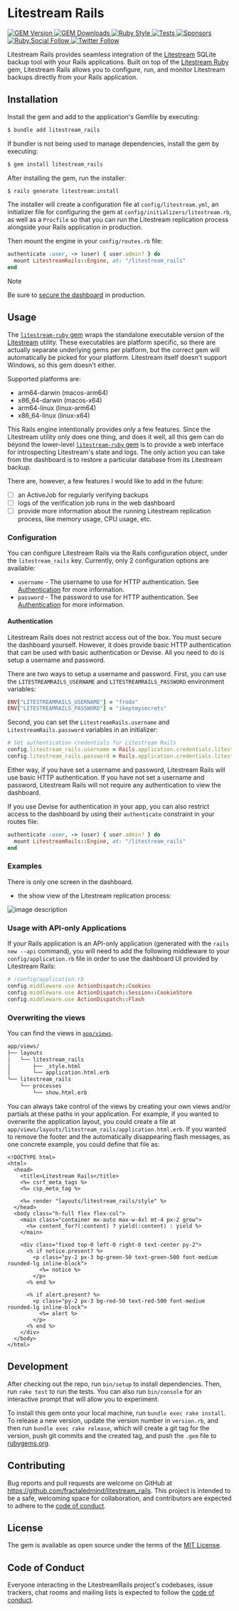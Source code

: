 # Litestream Rails

<p>
  <a href="https://rubygems.org/gems/litestream_rails">
  <img alt="GEM Version" src="https://img.shields.io/gem/v/litestream_rails?color=168AFE&include_prereleases&logo=ruby&logoColor=FE1616">
  </a>
  <a href="https://rubygems.org/gems/litestream_rails">
    <img alt="GEM Downloads" src="https://img.shields.io/gem/dt/litestream_rails?color=168AFE&logo=ruby&logoColor=FE1616">
  </a>
  <a href="https://github.com/testdouble/standard">
    <img alt="Ruby Style" src="https://img.shields.io/badge/style-standard-168AFE?logo=ruby&logoColor=FE1616" />
  </a>
  <a href="https://github.com/fractaledmind/litestream_rails/actions/workflows/main.yml">
    <img alt="Tests" src="https://github.com/fractaledmind/litestream_rails/actions/workflows/main.yml/badge.svg" />
  </a>
  <a href="https://github.com/sponsors/fractaledmind">
    <img alt="Sponsors" src="https://img.shields.io/github/sponsors/fractaledmind?color=eb4aaa&logo=GitHub%20Sponsors" />
  </a>
  <a href="https://ruby.social/@fractaledmind">
    <img alt="Ruby.Social Follow" src="https://img.shields.io/mastodon/follow/109291299520066427?domain=https%3A%2F%2Fruby.social&label=%40fractaledmind&style=social">
  </a>
  <a href="https://twitter.com/fractaledmind">
    <img alt="Twitter Follow" src="https://img.shields.io/twitter/url?label=%40fractaledmind&style=social&url=https%3A%2F%2Ftwitter.com%2Ffractaledmind">
  </a>
</p>

Litestream Rails provides seamless integration of the [Litestream](https://litestream.io/) SQLite backup tool with your Rails applications. Built on top of the [Litestream Ruby](https://github.com/fractaledmind/litestream-ruby) gem, Litestream Rails allows you to configure, run, and monitor Litestream backups directly from your Rails application.

## Installation

Install the gem and add to the application's Gemfile by executing:
```bash
$ bundle add litestream_rails
```

If bundler is not being used to manage dependencies, install the gem by executing:
```bash
$ gem install litestream_rails
```

After installing the gem, run the installer:
```bash
$ rails generate litestream:install
```

The installer will create a configuration file at `config/litestream.yml`, an initializer file for configuring the gem at `config/initializers/litestream.rb`, as well as a `Procfile` so that you can run the Litestream replication process alongside your Rails application in production.

Then mount the engine in your `config/routes.rb` file:
```ruby
authenticate :user, -> (user) { user.admin? } do
  mount LitestreamRails::Engine, at: "/litestream_rails"
end
```

> [!NOTE]
> Be sure to [secure the dashboard](#authentication) in production.

## Usage

The [`litestream-ruby` gem](https://github.com/fractaledmind/litestream-ruby) wraps the standalone executable version of the [Litestream](https://litestream.io/install/source/) utility. These executables are platform specific, so there are actually separate underlying gems per platform, but the correct gem will automatically be picked for your platform. Litestream itself doesn't support Windows, so this gem doesn't either.

Supported platforms are:

* arm64-darwin (macos-arm64)
* x86_64-darwin (macos-x64)
* arm64-linux (linux-arm64)
* x86_64-linux (linux-x64)

This Rails engine intentionally provides only a few features. Since the Litestream utility only does one thing, and does it well, all this gem can do beyond the lower-level [`litestream-ruby` gem](https://github.com/fractaledmind/litestream-ruby) is to provide a web interface for introspecting Litestream's state and logs. The only action you can take from the dashboard is to restore a particular database from its Litestream backup.

There are, however, a few features I would like to add in the future:

- [ ] an ActiveJob for regularly verifying backups
- [ ] logs of the verification job runs in the web dashboard
- [ ] provide more information about the running Litestream replication process, like memory usage, CPU usage, etc.

### Configuration

You can configure Litestream Rails via the Rails configuration object, under the `litestream_rails` key. Currently, only 2 configuration options are available:

* `username` - The username to use for HTTP authentication. See [Authentication](#authentication) for more information.
* `password` - The password to use for HTTP authentication. See [Authentication](#authentication) for more information.

#### Authentication

Litestream Rails does not restrict access out of the box. You must secure the dashboard yourself. However, it does provide basic HTTP authentication that can be used with basic authentication or Devise. All you need to do is setup a username and password.

There are two ways to setup a username and password. First, you can use the `LITESTREAMRAILS_USERNAME` and `LITESTREAMRAILS_PASSWORD` environment variables:

```ruby
ENV["LITESTREAMRAILS_USERNAME"] = "frodo"
ENV["LITESTREAMRAILS_PASSWORD"] = "ikeptmysecrets"
```

Second, you can set the `LitestreamRails.username` and `LitestreamRails.password` variables in an initializer:

```ruby
# Set authentication credentials for Litestream Rails
config.litestream_rails.username = Rails.application.credentials.litestream_rails.username
config.litestream_rails.password = Rails.application.credentials.litestream_rails.password
```

Either way, if you have set a username and password, Litestream Rails will use basic HTTP authentication. If you have not set a username and password, Litestream Rails will not require any authentication to view the dashboard.

If you use Devise for authentication in your app, you can also restrict access to the dashboard by using their `authenticate` constraint in your routes file:

```ruby
authenticate :user, -> (user) { user.admin? } do
  mount LitestreamRails::Engine, at: "/litestream_rails"
end
```

### Examples

There is only one screen in the dashboard.

* the show view of the Litestream replication process:

![image description](images/show-screenshot.png)

### Usage with API-only Applications

If your Rails application is an API-only application (generated with the `rails new --api` command), you will need to add the following middleware to your `config/application.rb` file in order to use the dashboard UI provided by Litestream Rails:

```ruby
# /config/application.rb
config.middleware.use ActionDispatch::Cookies
config.middleware.use ActionDispatch::Session::CookieStore
config.middleware.use ActionDispatch::Flash
```

### Overwriting the views

You can find the views in [`app/views`](https://github.com/fractaledmind/litestream_rails/tree/main/app/views).

```bash
app/views/
├── layouts
│   └── litestream_rails
│       ├── _style.html
│       └── application.html.erb
└── litestream_rails
    └── processes
        └── show.html.erb

```

You can always take control of the views by creating your own views and/or partials at these paths in your application. For example, if you wanted to overwrite the application layout, you could create a file at `app/views/layouts/litestream_rails/application.html.erb`. If you wanted to remove the footer and the automatically disappearing flash messages, as one concrete example, you could define that file as:

```erb
<!DOCTYPE html>
<html>
  <head>
    <title>Litestream Rails</title>
    <%= csrf_meta_tags %>
    <%= csp_meta_tag %>

    <%= render "layouts/litestream_rails/style" %>
  </head>
  <body class="h-full flex flex-col">
    <main class="container mx-auto max-w-4xl mt-4 px-2 grow">
      <%= content_for?(:content) ? yield(:content) : yield %>
    </main>

    <div class="fixed top-0 left-0 right-0 text-center py-2">
      <% if notice.present? %>
        <p class="py-2 px-3 bg-green-50 text-green-500 font-medium rounded-lg inline-block">
          <%= notice %>
        </p>
      <% end %>

      <% if alert.present? %>
        <p class="py-2 px-3 bg-red-50 text-red-500 font-medium rounded-lg inline-block">
          <%= alert %>
        </p>
      <% end %>
    </div>
  </body>
</html>
```

## Development

After checking out the repo, run `bin/setup` to install dependencies. Then, run `rake test` to run the tests. You can also run `bin/console` for an interactive prompt that will allow you to experiment.

To install this gem onto your local machine, run `bundle exec rake install`. To release a new version, update the version number in `version.rb`, and then run `bundle exec rake release`, which will create a git tag for the version, push git commits and the created tag, and push the `.gem` file to [rubygems.org](https://rubygems.org).

## Contributing

Bug reports and pull requests are welcome on GitHub at https://github.com/fractaledmind/litestream_rails. This project is intended to be a safe, welcoming space for collaboration, and contributors are expected to adhere to the [code of conduct](https://github.com/fractaledmind/litestream_rails/blob/main/CODE_OF_CONDUCT.md).

## License

The gem is available as open source under the terms of the [MIT License](https://opensource.org/licenses/MIT).

## Code of Conduct

Everyone interacting in the LitestreamRails project's codebases, issue trackers, chat rooms and mailing lists is expected to follow the [code of conduct](https://github.com/fractaledmind/litestream_rails/blob/main/CODE_OF_CONDUCT.md).
